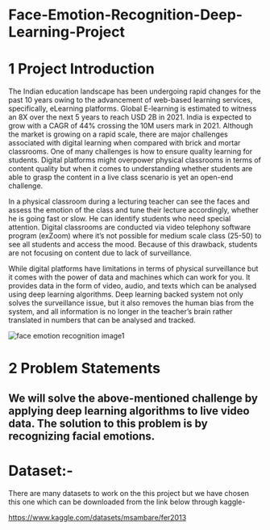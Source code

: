 # Face-Emotion-Recognition-Deep-Learning-Project

# 1 Project Introduction

The Indian education landscape has been undergoing rapid changes for the past 10 years owing to
the advancement of web-based learning services, specifically, eLearning platforms.
Global E-learning is estimated to witness an 8X over the next 5 years to reach USD 2B in 2021. India
is expected to grow with a CAGR of 44% crossing the 10M users mark in 2021. Although the market
is growing on a rapid scale, there are major challenges associated with digital learning when
compared with brick and mortar classrooms. One of many challenges is how to ensure quality
learning for students. Digital platforms might overpower physical classrooms in terms of content
quality but when it comes to understanding whether students are able to grasp the content in a live
class scenario is yet an open-end challenge.

In a physical classroom during a lecturing teacher can see the faces and assess the emotion of the
class and tune their lecture accordingly, whether he is going fast or slow. He can identify students who
need special attention. 
Digital classrooms are conducted via video telephony software program (exZoom) where it’s not possible for medium scale class (25-50) to see all students and access the mood. Because of this drawback, students are not focusing on content due to lack of surveillance.

While digital platforms have limitations in terms of physical surveillance but it comes with the power of
data and machines which can work for you. It provides data in the form of video, audio, and texts
which can be analysed using deep learning algorithms. 
Deep learning backed system not only solves the surveillance issue, but it also removes the human bias from the system, and all information is no
longer in the teacher’s brain rather translated in numbers that can be analysed and tracked.

![face emotion recognition image1](https://user-images.githubusercontent.com/60994606/167482504-24ad27cb-e1d4-423b-87df-ed140691f457.jpeg)


# 2 Problem Statements

We will solve the above-mentioned challenge by applying deep learning algorithms to live video data.
The solution to this problem is by recognizing facial emotions.
-----------------------------------------------------------------------------------

# Dataset:-

There are many datasets to work on the this project but we have chosen this one which can be downloaded from the link below through kaggle-

https://www.kaggle.com/datasets/msambare/fer2013
